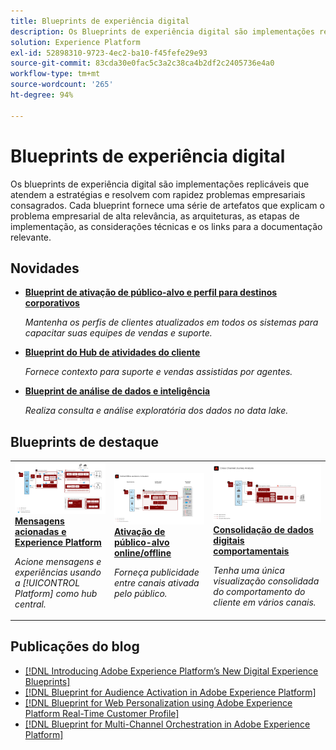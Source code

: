 ```yaml
---
title: Blueprints de experiência digital
description: Os Blueprints de experiência digital são implementações replicáveis que atendem a estratégias e resolvem problemas empresariais consagrados. Eles aceleram o tempo de retorno do investimento e fornecem um caminho mais rápido para o sucesso.
solution: Experience Platform
exl-id: 52898310-9723-4ec2-ba10-f45fefe29e93
source-git-commit: 83cda30e0fac5c3a2c38ca4b2df2c2405736e4a0
workflow-type: tm+mt
source-wordcount: '265'
ht-degree: 94%

---
```


# Blueprints de experiência digital

Os blueprints de experiência digital são implementações replicáveis que atendem a estratégias e resolvem com rapidez problemas empresariais consagrados. Cada blueprint fornece uma série de artefatos que explicam o problema empresarial de alta relevância, as arquiteturas, as etapas de implementação, as considerações técnicas e os links para a documentação relevante.

## Novidades

* **[Blueprint de ativação de público-alvo e perfil para destinos corporativos](/help/blueprints/audience-activation/enterprise-destinations.md)**

   *Mantenha os perfis de clientes atualizados em todos os sistemas para capacitar suas equipes de vendas e suporte&#x200B;.*
* **[Blueprint do Hub de atividades do cliente](/help/blueprints/audience-activation/customer-activity.md)**

   *Fornece contexto para suporte e vendas assistidas por agentes.*
* **[Blueprint de análise de dados e inteligência](/help/blueprints/data-insights/analysis.md)**

   *Realiza consulta e análise exploratória dos dados no data lake.*

## Blueprints de destaque

<table style="table-layout:fixed">
<tr>
  <td>
    <a href="https://experienceleague.adobe.com/docs/blueprints-learn/architecture/customer-journeys/journey-optimizer.html"><img alt="imagem em miniatura do blueprint de mensagens acionadas e da Experience Platform" src="customer-journeys/assets/journey-optimizer.png" /></a>
    <div><a href="https://experienceleague.adobe.com/docs/blueprints-learn/architecture/customer-journeys/journey-optimizer.html"><strong>Mensagens acionadas e Experience Platform</strong></a></div>
    <p><em>Acione mensagens e experiências usando a [!UICONTROL Platform] como hub central.</em></p>
  </td>
  <td>
    <a href="https://experienceleague.adobe.com/docs/blueprints-learn/architecture/audience-activation/online-offline.html?lang=pt-BR"><img alt="imagem em miniatura do blueprint de ativação de público-alvo online/offline" src="audience-activation/assets/online_offline_activation.svg" /></a>
    <div><a href="https://experienceleague.adobe.com/docs/blueprints-learn/architecture/audience-activation/online-offline.html"><strong>Ativação de público-alvo online/offline</strong></a></div>
    <p><em>Forneça publicidade entre canais ativada pelo público.</em></p>
  </td>
  <td>
    <a href="https://experienceleague.adobe.com/docs/blueprints-learn/architecture/customer-journey-analytics/digital-behavioral-data-consolidation.html?lang=pt-BR"><img alt="imagem em miniatura do blueprint de consolidação de dados digitais comportamentais" src="customer-journey-analytics/assets/CJA.svg" /></a>
    <div><a href="https://experienceleague.adobe.com/docs/blueprints-learn/architecture/customer-journey-analytics/digital-behavioral-data-consolidation.html"><strong>Consolidação de dados digitais comportamentais</strong></a></div>
    <p><em>Tenha uma única visualização consolidada do comportamento do cliente em vários canais.</em></p>
  </td>
</tr>
</table>

## Publicações do blog

* [[!DNL Introducing Adobe Experience Platform’s New Digital Experience Blueprints]](https://medium.com/adobetech/introducing-adobe-experience-platforms-new-digital-experience-blueprints-93a6b5f5da7c)
* [[!DNL Blueprint for Audience Activation in Adobe Experience Platform]](https://medium.com/adobetech/a-blueprint-for-audience-activation-in-adobe-experience-platform-b2b30fae90fd)
* [[!DNL Blueprint for Web Personalization using Adobe Experience Platform Real-Time Customer Profile]](https://medium.com/adobetech/blueprint-for-web-personalization-using-adobe-experience-platform-real-time-customer-profile-fef2ce7a4b2f)
* [[!DNL Blueprint for Multi-Channel Orchestration in Adobe Experience Platform]](https://medium.com/adobetech/blueprint-for-multi-channel-orchestration-in-adobe-experience-platform-c68317e94184)
